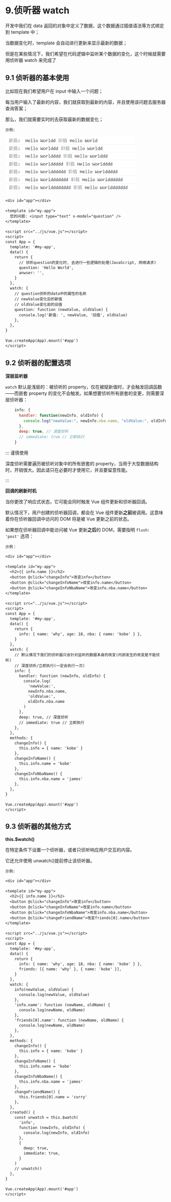 # 9.侦听器 watch

开发中我们在 data 返回的对象中定义了数据，这个数据通过插值语法等方式绑定到 template 中；

当数据变化时，template 会自动进行更新来显示最新的数据；

但是在某些情况下，我们希望在代码逻辑中监听某个数据的变化，这个时候就需要用侦听器 watch 来完成了

## 9.1 侦听器的基本使用

比如现在我们希望用户在 input 中输入一个问题；

每当用户输入了最新的内容，我们就获取到最新的内容，并且使用该问题去服务器查询答案；

那么，我们就需要实时的去获取最新的数据变化；

`示例:`

<img src="../../public/vue/image-20220706145633145.png" alt="image-20220706145633145" style="zoom: 80%;" />

```vue
<div id="app"></div>

<template id="my-app">
  您的问题: <input type="text" v-model="question" />
</template>

<script src="../js/vue.js"></script>
<script>
const App = {
  template: '#my-app',
  data() {
    return {
      // 侦听question的变化时, 去进行一些逻辑的处理(JavaScript, 网络请求)
      question: 'Hello World',
      anwser: '',
    }
  },
  watch: {
    // question侦听的data中的属性的名称
    // newValue变化后的新值
    // oldValue变化前的旧值
    question: function (newValue, oldValue) {
      console.log('新值: ', newValue, '旧值', oldValue)
    },
  },
}

Vue.createApp(App).mount('#app')
</script>
```

## 9.2 侦听器的配置选项

**深层监听器**

`watch` 默认是浅层的：被侦听的 property，仅在被赋新值时，才会触发回调函数——而嵌套 property 的变化不会触发。如果想要侦听所有嵌套的变更，则需要深层侦听器：

```js
    info: {
      handler: function(newInfo, oldInfo) {
        console.log("newValue:", newInfo.nba.name, "oldValue:", oldInfo.nba.name);
      },
      deep: true, // 深度侦听
      // immediate: true // 立即执行
    }
```

::: 谨慎使用

深度侦听需要遍历被侦听对象中的所有嵌套的 property，当用于大型数据结构时，开销很大。因此请只在必要时才使用它，并且要留意性能。

:::

**回调的刷新时机**

当你更改了响应式状态，它可能会同时触发 Vue 组件更新和侦听器回调。

默认情况下，用户创建的侦听器回调，都会在 Vue 组件更新**之前**被调用。这意味着你在侦听器回调中访问的 DOM 将是被 Vue 更新之前的状态。

如果想在侦听器回调中能访问被 Vue 更新**之后**的 DOM，需要指明 `flush: 'post'` 选项：

`示例：`

```vue
<div id="app"></div>

<template id="my-app">
  <h2>{{ info.name }}</h2>
  <button @click="changeInfo">改变info</button>
  <button @click="changeInfoName">改变info.name</button>
  <button @click="changeInfoNbaName">改变info.nba.name</button>
</template>

<script src="../js/vue.js"></script>
<script>
const App = {
  template: '#my-app',
  data() {
    return {
      info: { name: 'why', age: 18, nba: { name: 'kobe' } },
    }
  },
  watch: {
    // 默认情况下我们的侦听器只会针对监听的数据本身的改变(内部发生的改变是不能侦听)
    // 深度侦听/立即执行(一定会执行一次)
    info: {
      handler: function (newInfo, oldInfo) {
        console.log(
          'newValue:',
          newInfo.nba.name,
          'oldValue:',
          oldInfo.nba.name
        )
      },
      deep: true, // 深度侦听
      // immediate: true // 立即执行
    },
  },
  methods: {
    changeInfo() {
      this.info = { name: 'kobe' }
    },
    changeInfoName() {
      this.info.name = 'kobe'
    },
    changeInfoNbaName() {
      this.info.nba.name = 'james'
    },
  },
}

Vue.createApp(App).mount('#app')
</script>
```

## 9.3 侦听器的其他方式

**this.$watch()**

在特定条件下设置一个侦听器，或者只侦听响应用户交互的内容。

它还允许使用 unwatch()提前停止该侦听器。

`示例:`

```vue
<div id="app"></div>

<template id="my-app">
  <h2>{{ info.name }}</h2>
  <button @click="changeInfo">改变info</button>
  <button @click="changeInfoName">改变info.name</button>
  <button @click="changeInfoNbaName">改变info.nba.name</button>
  <button @click="changeFriendName">改变friends[0].name</button>
</template>

<script src="../js/vue.js"></script>
<script>
const App = {
  template: '#my-app',
  data() {
    return {
      info: { name: 'why', age: 18, nba: { name: 'kobe' } },
      friends: [{ name: 'why' }, { name: 'kobe' }],
    }
  },
  watch: {
    info(newValue, oldValue) {
      console.log(newValue, oldValue)
    },
    'info.name': function (newName, oldName) {
      console.log(newName, oldName)
    },
    'friends[0].name': function (newName, oldName) {
      console.log(newName, oldName)
    },
  },
  methods: {
    changeInfo() {
      this.info = { name: 'kobe' }
    },
    changeInfoName() {
      this.info.name = 'kobe'
    },
    changeInfoNbaName() {
      this.info.nba.name = 'james'
    },
    changeFriendName() {
      this.friends[0].name = 'curry'
    },
  },
  created() {
    const unwatch = this.$watch(
      'info',
      function (newInfo, oldInfo) {
        console.log(newInfo, oldInfo)
      },
      {
        deep: true,
        immediate: true,
      }
    )
    // unwatch()
  },
}

Vue.createApp(App).mount('#app')
</script>
```
